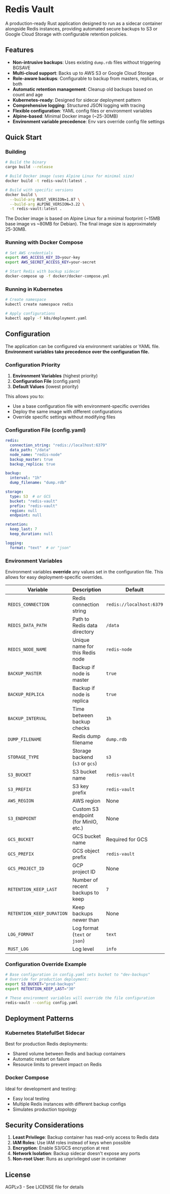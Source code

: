 # Redis Vault

A production-ready Rust application designed to run as a sidecar container alongside Redis instances, providing automated secure backups to S3 or Google Cloud Storage with configurable retention policies.

## Features

- **Non-intrusive backups**: Uses existing `dump.rdb` files without triggering BGSAVE
- **Multi-cloud support**: Backs up to AWS S3 or Google Cloud Storage
- **Role-aware backups**: Configurable to backup from masters, replicas, or both
- **Automatic retention management**: Cleanup old backups based on count and age
- **Kubernetes-ready**: Designed for sidecar deployment pattern
- **Comprehensive logging**: Structured JSON logging with tracing
- **Flexible configuration**: YAML config files or environment variables
- **Alpine-based**: Minimal Docker image (~25-30MB)
- **Environment variable precedence**: Env vars override config file settings

## Quick Start

### Building

```bash
# Build the binary
cargo build --release

# Build Docker image (uses Alpine Linux for minimal size)
docker build -t redis-vault:latest .

# Build with specific versions
docker build \
  --build-arg RUST_VERSION=1.87 \
  --build-arg ALPINE_VERSION=3.22 \
  -t redis-vault:latest .
```

The Docker image is based on Alpine Linux for a minimal footprint (~15MB base image vs ~80MB for Debian). The final image size is approximately 25-30MB.

### Running with Docker Compose

```bash
# Set AWS credentials
export AWS_ACCESS_KEY_ID=your-key
export AWS_SECRET_ACCESS_KEY=your-secret

# Start Redis with backup sidecar
docker-compose up -f docker/docker-compose.yml
```

### Running in Kubernetes

```bash
# Create namespace
kubectl create namespace redis

# Apply configurations
kubectl apply -f k8s/deployment.yaml
```

## Configuration

The application can be configured via environment variables or YAML file. **Environment variables take precedence over the configuration file.**

### Configuration Priority

1. **Environment Variables** (highest priority)
2. **Configuration File** (config.yaml)
3. **Default Values** (lowest priority)

This allows you to:
- Use a base configuration file with environment-specific overrides
- Deploy the same image with different configurations
- Override specific settings without modifying files

### Configuration File (config.yaml)

```yaml
redis:
  connection_string: "redis://localhost:6379"
  data_path: "/data"
  node_name: "redis-node"
  backup_master: true
  backup_replica: true

backup:
  interval: "1h"
  dump_filename: "dump.rdb"

storage:
  type: S3  # or GCS
  bucket: "redis-vault"
  prefix: "redis-vault"
  region: null
  endpoint: null

retention:
  keep_last: 7
  keep_duration: null

logging:
  format: "text"  # or "json"
```

### Environment Variables

Environment variables **override** any values set in the configuration file. This allows for easy deployment-specific overrides.

| Variable | Description | Default |
|----------|-------------|---------|
| `REDIS_CONNECTION` | Redis connection string | `redis://localhost:6379` |
| `REDIS_DATA_PATH` | Path to Redis data directory | `/data` |
| `REDIS_NODE_NAME` | Unique name for this Redis node | `redis-node` |
| `BACKUP_MASTER` | Backup if node is master | `true` |
| `BACKUP_REPLICA` | Backup if node is replica | `true` |
| `BACKUP_INTERVAL` | Time between backup checks | `1h` |
| `DUMP_FILENAME` | Redis dump filename | `dump.rdb` |
| `STORAGE_TYPE` | Storage backend (`s3` or `gcs`) | `s3` |
| `S3_BUCKET` | S3 bucket name | `redis-vault` |
| `S3_PREFIX` | S3 key prefix | `redis-vault` |
| `AWS_REGION` | AWS region | None |
| `S3_ENDPOINT` | Custom S3 endpoint (for MinIO, etc.) | None |
| `GCS_BUCKET` | GCS bucket name | Required for GCS |
| `GCS_PREFIX` | GCS object prefix | `redis-vault` |
| `GCS_PROJECT_ID` | GCP project ID | None |
| `RETENTION_KEEP_LAST` | Number of recent backups to keep | `7` |
| `RETENTION_KEEP_DURATION` | Keep backups newer than | None |
| `LOG_FORMAT` | Log format (`text` or `json`) | `text` |
| `RUST_LOG` | Log level | `info` |

### Configuration Override Example

```bash
# Base configuration in config.yaml sets bucket to "dev-backups"
# Override for production deployment:
export S3_BUCKET="prod-backups"
export RETENTION_KEEP_LAST="30"

# These environment variables will override the file configuration
redis-vault --config config.yaml
```

## Deployment Patterns

### Kubernetes StatefulSet Sidecar

Best for production Redis deployments:
- Shared volume between Redis and backup containers
- Automatic restart on failure
- Resource limits to prevent impact on Redis

### Docker Compose

Ideal for development and testing:
- Easy local testing
- Multiple Redis instances with different backup configs
- Simulates production topology

## Security Considerations

1. **Least Privilege**: Backup container has read-only access to Redis data
2. **IAM Roles**: Use IAM roles instead of keys when possible
3. **Encryption**: Enable S3/GCS encryption at rest
4. **Network Isolation**: Backup sidecar doesn't expose any ports
5. **Non-root User**: Runs as unprivileged user in container

## License

AGPLv3 - See LICENSE file for details
